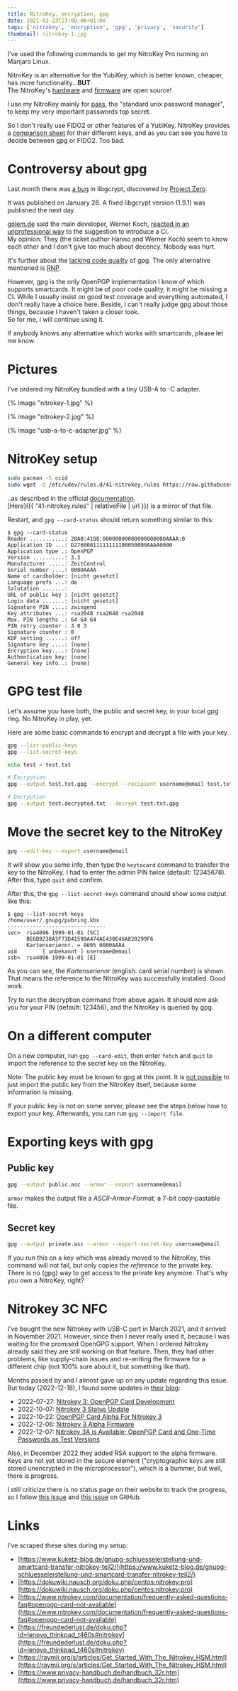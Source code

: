 ```yaml
---
title: NitroKey, encryption, gpg
date: 2021-02-23T23:00:00+01:00
tags: ['nitrokey', 'encryption', 'gpg', 'privacy', 'security']
thumbnail: nitrokey-1.jpg
---
```


I've used the following commands to get my NitroKey Pro running on Manjaro Linux.

NitroKey is an alternative for the YubiKey, which is better known, cheaper, has more functionality...**BUT**:  
The NitroKey's [hardware](https://github.com/Nitrokey/nitrokey-pro-hardware) and [firmware](https://github.com/Nitrokey/nitrokey-pro-firmware) are open source!

I use my NitroKey mainly for [pass](https://www.passwordstore.org/), the "standard unix password manager",
to keep my very important passwords top secret.

So I don't really use FIDO2 or other features of a YubiKey.
NitroKey provides a [comparison sheet](https://www.nitrokey.com/de#comparison) for their different keys,
and as you can see you have to decide between gpg or FIDO2. Too bad.

# Controversy about gpg

Last month there was [a bug](https://lists.gnupg.org/pipermail/gnupg-announce/2021q1/000455.html) in libgcrypt,
discovered by [Project Zero](https://bugs.chromium.org/p/project-zero/issues/detail?id=2145).

It was published on January 28. A fixed libgcrypt version (1.9.1) was published the next day.

[golem.de](https://www.golem.de/news/verschluesselung-gpg-muss-endlich-weg-2102-153820.html) said the main developer,
Werner Koch, [reacted in an unprofessional way](https://dev.gnupg.org/T5279#142667) to the suggestion to introduce a CI.  
My opinion: They (the ticket author Hanno and Werner Koch) seem to know each other and I don't give too much about decency. Nobody was hurt.

It's further about the [lacking code quality](https://twitter.com/tqbf/status/1355176541139972098) of gpg.
The only alternative mentioned is [RNP](https://github.com/rnpgp/rnp).

However, gpg is the only OpenPGP implementation I know of which supports smartcards.
It might be of poor code quality, it might be missing a CI.
While I usually insist on good test coverage and everything automated, I don't really have a choice here.
Beside, I can't really judge gpg about those things, because I haven't taken a closer look.  
So for me, I will continue using it.

If anybody knows any alternative which works with smartcards, please let me know.

# Pictures

I've ordered my NitroKey bundled with a tiny USB-A to -C adapter.

{% image "nitrokey-1.jpg" %}

{% image "nitrokey-2.jpg" %}

{% image "usb-a-to-c-adapter.jpg" %}

# NitroKey setup

```bash
sudo pacman -S ccid
sudo wget -O /etc/udev/rules.d/41-nitrokey.rules https://raw.githubusercontent.com/Nitrokey/libnitrokey/master/data/41-nitrokey.rules
```

..as described in the official [documentation](https://www.nitrokey.com/documentation/frequently-asked-questions-faq#openpgp-card-not-available).  
[Here]({{ "41-nitrokey.rules" | relativeFile | url }}) is a mirror of that file.

Restart, and `gpg --card-status` should return something similar to this:

```shell-session
$ gpg --card-status
Reader ...........: 20A0:4108:00000000000000000000AAAA:0
Application ID ...: D27600011111111100050000AAAA0000
Application type .: OpenPGP
Version ..........: 3.3
Manufacturer .....: ZeitControl
Serial number ....: 0000AAAA
Name of cardholder: [nicht gesetzt]
Language prefs ...: de
Salutation .......: 
URL of public key : [nicht gesetzt]
Login data .......: [nicht gesetzt]
Signature PIN ....: zwingend
Key attributes ...: rsa2048 rsa2048 rsa2048
Max. PIN lengths .: 64 64 64
PIN retry counter : 3 0 3
Signature counter : 0
KDF setting ......: off
Signature key ....: [none]
Encryption key....: [none]
Authentication key: [none]
General key info..: [none]
```

# GPG test file

Let's assume you have both, the public and secret key, in your local gpg ring.
No NitroKey in play, yet.

Here are some basic commands to encrypt and decrypt a file with your key.

```bash
gpg --list-public-keys
gpg --list-secret-keys

echo test > test.txt

# Encryption
gpg --output test.txt.gpg --encrypt --recipient username@email test.txt

# Decryption
gpg --output test.decrypted.txt --decrypt test.txt.gpg
```

# Move the secret key to the NitroKey

```bash
gpg --edit-key --expert username@email
```

It will show you some info, then type the `keytocard` command to transfer the key to the NitroKey.
I had to enter the admin PIN twice (default: 12345678).
After this, type `quit` and confirm.

After this, the `gpg --list-secret-keys` command should show some output like this:

```shell-session
$ gpg --list-secret-keys
/home/user/.gnupg/pubring.kbx
-------------------------------
sec>  rsa4096 1999-01-01 [SC]
      BE6B9238A3F73D41599A474AE430E46A820299F6
      Kartenseriennr. = 0005 0000AAAA
uid        [ unbekannt ] username@email
ssb>  rsa4096 1999-01-01 [E]
```

As you can see, the *Kartenseriennr* (english: card serial number) is shown.
That means the reference to the NitroKey was successfully installed. Good work.

Try to run the decryption command from above again.
It should now ask you for your PIN (default: 123456), and the NitroKey is queried by gpg.

# On a different computer

On a new computer, run `gpg --card-edit`, then enter `fetch` and `quit` to import
the reference to the secret key on the NitroKey.

Note: The public key must be known to gpg at this point. It is [not possible](https://stackoverflow.com/a/46735922)
to just import the public key from the NitroKey itself, because some information is missing.

If your public key is not on some server, please see the steps below how to export your key.
Afterwards, you can run `gpg --import file`.

# Exporting keys with gpg

## Public key

```bash
gpg --output public.asc --armor --export username@email
```

`armor` makes the output file a *ASCII-Armor-Format*, a 7-bit copy-pastable file.

## Secret key

```bash
gpg --output private.asc --armor --export-secret-key username@email
```

If you run this on a key which was already moved to the NitroKey, this command will not fail,
but only copies the *reference* to the private key.
There is no (gpg) way to get access to the private key anymore. That's why you own a NitroKey, right?

# Nitrokey 3C NFC

I've bought the new Nitrokey with USB-C port in March 2021, and it arrived in November 2021.
However, since then I never really used it, because I was waiting for the promised OpenGPG support.
When I ordered Nitrokey already said they are still working on that feature.
Then, they had other problems, like supply-chain issues and re-writing the firmware for a different chip (not 100% sure about it, but something like that).

Months passed by and I almost gave up on any update regarding this issue.
But today (2022-12-18), I found some updates in [their blog](https://www.nitrokey.com/de/blog):

- 2022-07-27: [Nitrokey 3: OpenPGP Card Development](https://www.nitrokey.com/blog/2022/nitrokey-3-openpgp-card-development)
- 2022-10-07: [Nitrokey 3 Status Update](https://www.nitrokey.com/blog/2022/nitrokey-3-status-update-2)
- 2022-10-22: [OpenPGP Card Alpha For Nitrokey 3](https://www.nitrokey.com/blog/2022/openpgp-card-alpha-nitrokey-3)
- 2022-12-06: [Nitrokey 3 Alpha Firmware](https://www.nitrokey.com/blog/2022/nitrokey-3-alpha-firmware)
- 2022-12-07: [Nitrokey 3A is Available; OpenPGP Card and One-Time Passwords as Test Versions](https://www.nitrokey.com/news/2022/nitrokey-3a-available-openpgp-card-and-one-time-passwords-test-versions)

Also, in December 2022 they added RSA support to the alpha firmware.
Keys are not yet stored in the secure element ("cryptographic keys are still stored unencrypted in the microprocessor"), which is a bummer, but well, there is progress.

I still criticize there is no status page on their website to track the progress, so I follow
[this issue](https://github.com/Nitrokey/nitrokey-3-firmware/issues/100) and
[this issue](https://github.com/Nitrokey/nitrokey-3-firmware/issues/136) on GitHub.

# Links

I've scraped these sites during my setup:

- [https://www.kuketz-blog.de/gnupg-schluesselerstellung-und-smartcard-transfer-nitrokey-teil2/](https://www.kuketz-blog.de/gnupg-schluesselerstellung-und-smartcard-transfer-nitrokey-teil2/)
- [https://dokuwiki.nausch.org/doku.php/centos:nitrokey:pro](https://dokuwiki.nausch.org/doku.php/centos:nitrokey:pro)
- [https://www.nitrokey.com/documentation/frequently-asked-questions-faq#openpgp-card-not-available](https://www.nitrokey.com/documentation/frequently-asked-questions-faq#openpgp-card-not-available)
- [https://freundederlust.de/doku.php?id=lenovo_thinkpad_t460s#nitrokey](https://freundederlust.de/doku.php?id=lenovo_thinkpad_t460s#nitrokey)
- [https://raymii.org/s/articles/Get_Started_With_The_Nitrokey_HSM.html](https://raymii.org/s/articles/Get_Started_With_The_Nitrokey_HSM.html)
- [https://www.privacy-handbuch.de/handbuch_32r.htm](https://www.privacy-handbuch.de/handbuch_32r.htm)
